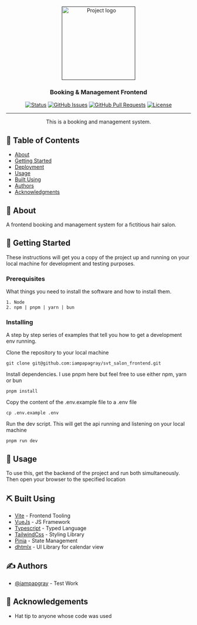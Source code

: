 <p align="center">
  <a href="" rel="noopener">
 <img width=200px height=200px src="https://i.imgur.com/6wj0hh6.jpg" alt="Project logo"></a>
</p>

<h3 align="center">Booking & Management Frontend</h3>

<div align="center">

[![Status](https://img.shields.io/badge/status-active-success.svg)]()
[![GitHub Issues](https://img.shields.io/github/issues-pr/kylelobo/The-Documentation-Compendium.svg)](https://github.com/iampapagray/svt_salon_frontend/issues)
[![GitHub Pull Requests](https://img.shields.io/github/issues-pr/kylelobo/The-Documentation-Compendium.svg)](https://github.com/iampapagray/svt_salon_frontend/pulls)
[![License](https://img.shields.io/badge/license-MIT-blue.svg)](/LICENSE)

</div>

---

<p align="center"> This is a booking and management system.
    <br> 
</p>

## 📝 Table of Contents

- [About](#about)
- [Getting Started](#getting_started)
- [Deployment](#deployment)
- [Usage](#usage)
- [Built Using](#built_using)
- [Authors](#authors)
- [Acknowledgments](#acknowledgement)

## 🧐 About <a name = "about"></a>

A frontend booking and management system for a fictitious hair salon.

## 🏁 Getting Started <a name = "getting_started"></a>

These instructions will get you a copy of the project up and running on your local machine for development and testing purposes.

### Prerequisites

What things you need to install the software and how to install them.

```
1. Node
2. npm | pnpm | yarn | bun
```

### Installing

A step by step series of examples that tell you how to get a development env running.

Clone the repository to your local machine

```
git clone git@github.com:iampapagray/svt_salon_frontend.git
```

Install dependencies. I use pnpm here but feel free to use either npm, yarn or bun

```
pnpm install
```
Copy the content of the .env.example file to a .env file

```
cp .env.example .env
```
Run the dev script. This will get the api running and listening on your local machine

```
pnpm run dev
```

## 🎈 Usage <a name="usage"></a>

To use this, get the backend of the project and run both simultaneously.
Then open your browser to the specified location


## ⛏️ Built Using <a name = "built_using"></a>

- [Vite](https://expressjs.com/) - Frontend Tooling
- [VueJs](https://nodejs.org/en/) - JS Framework
- [Typescript](https://www.typescriptlang.org/) - Typed Language
- [TailwindCss](https://www.typescriptlang.org/) - Styling Library
- [Pinia](https://www.typescriptlang.org/) - State Management
- [dhtmlx](https://www.typescriptlang.org/) - UI Library for calendar view

## ✍️ Authors <a name = "authors"></a>

- [@iampapgray](https://github.com/iampapagray) - Test Work

## 🎉 Acknowledgements <a name = "acknowledgement"></a>

- Hat tip to anyone whose code was used
